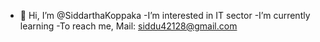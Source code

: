 - 👋 Hi, I’m @SiddarthaKoppaka
-I’m interested in IT sector
-I’m currently learning <DATA SCIENCE/>
-To reach me, Mail: siddu42128@gmail.com

<!---
SiddarthaKoppaka/SiddarthaKoppaka is a ✨ special ✨ repository because its `README.md` (this file) appears on your GitHub profile.
You can click the Preview link to take a look at your changes.
--->

